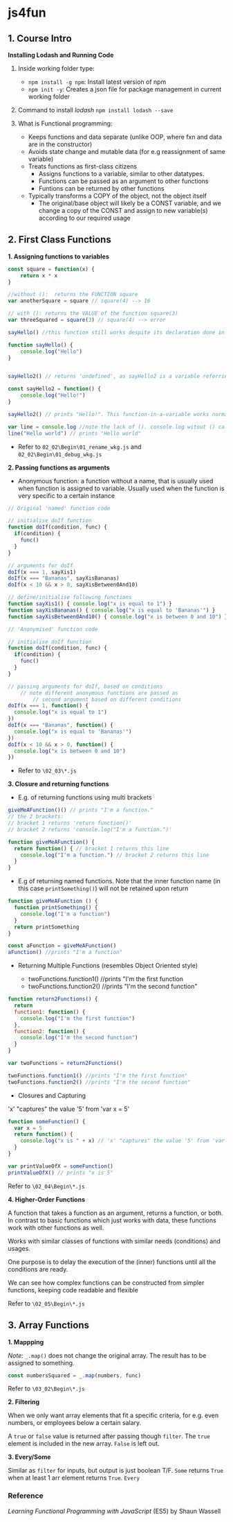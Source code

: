 # js4fun

## 1. Course Intro

**Installing Lodash and Running Code**

1. Inside working folder type:
    - `npm install -g npm`: Install latest version of npm
    - `npm init -y`: Creates a json file for package management in current working folder
2. Command to install *lodash* `npm install lodash --save`
3. What is Functional programming:

    - Keeps functions and data separate (unlike OOP, where fxn and data are in the constructor)
    - Avoids state change and mutable data (for e.g reassignment of same variable)
    - Treats functions as first-class citizens
        - Assigns functions to a variable, similar to other datatypes.
        - Functions can be passed as an argument to other functions
        - Funtions can be returned by other functions
    - Typically transforms a COPY of the object, not the object itself
        - The original/base object will likely be a CONST variable, and we change a copy of the CONST and assign to new variable(s) according to our required usage
## 2. First Class Functions

**1. Assigning functions to variables**
```javascript
const square = function(x) {
	return x * x
}

//without ():  returns the FUNCTION square
var anotherSquare = square // square(4) --> 16

// with (): returns the VALUE of the function square(3)
var threeSquared = square(3) // square(4) --> error
```
```javascript
sayHello() //this function still works despite its declaration done in line after, as all functions are 'automatically moved' to the top of the code before execution

function sayHello() {
	console.log("Hello")
}


sayHello2() // returns 'undefined', as sayHello2 is a variable referring to a function.

const sayHello2 = function() {
    console.log("Hello!")
}

sayHello2() // prints "Hello!". This function-in-a-variable works normally since it is called after declaration

```
```javascript
var line = console.log //note the lack of (). console.log witout () calls the console.log function and NOT its value
line("Hello world") // prints "Hello world"
```
- Refer to `02_02\Begin\01_rename_wkg.js` and `02_02\Begin\01_debug_wkg.js`

**2. Passing functions as arguments**

- Anonymous function: a function without a name, that is usually used when function is assigned to variable. Usually used when the function is very specific to a certain instance

```javascript
// Original 'named' function code

// initialise doIf function
function doIf(condition, func) {
  if(condition) {
    func()
  }
}

// arguments for doIf
doIf(x === 1, sayXis1)
doIf(x === "Bananas", sayXisBananas)
doIf(x < 10 && x > 0, sayXisBetween0And10)

// define/initialise following functions
function sayXis1() { console.log("x is equal to 1") }
function sayXisBananas() { console.log("x is equal to 'Bananas'") }
function sayXisBetween0And10() { console.log("x is between 0 and 10") }
```

```javascript
// 'Anonymised' function code

// initialise doIf function
function doIf(condition, func) {
  if(condition) {
    func()
  }
}

// passing arguments for doIf, based on conditions
    // note different anonymous functions are passed as
        // second argument based on different conditions
doIf(x === 1, function() {
  console.log("x is equal to 1")
})
doIf(x === "Bananas", function() {
  console.log("x is equal to 'Bananas'")
})
doIf(x < 10 && x > 0, function() {
  console.log("x is between 0 and 10")
})
```
- Refer to `\02_03\*.js`

**3. Closure and returning functions**

- E.g. of returning functions using multi brackets

```javascript
giveMeAFunction()() // prints "I'm a function."
// the 2 brackets:
// bracket 1 returns 'return function()'
// bracket 2 returns 'console.log("I'm a function.")'

function giveMeAFunction() {
  return function() { // bracket 1 returns this line
    console.log("I'm a function.") // bracket 2 returns this line
  }
}
```

- E.g of returning named functions. Note that the inner function name (in this case
`printSomething()`) will not be retained upon return

```javascript
function giveMeAFunction () {
  function printSomething() {
    console.log("I'm a function")
  }
  return printSomething
}

const aFunction = giveMeAFunction()
aFunction() //prints "I'm a function"
```

- Returning Multiple Functions (resembles Object Oriented style)

  - twoFunctions.function1() //prints "I'm the first function
  - twoFunctions.function2() //prints "I'm the second function"
```javascript
function return2Functions() {
  return
  function1: function() {
    console.log("I'm the first function")
  },
  function2: function() {
    console.log("I'm the second function")
  }
}

var twoFunctions = return2Functions()

twoFunctions.function1() //prints "I'm the first function"
twoFunctions.function2() //prints "I'm the second function"

```

- Closures and Capturing

'x' "captures" the value '5' from 'var x = 5'

```javascript
function someFunction() {
  var x = 5
  return function() {
    console.log("x is " + x) // 'x' "captures" the value '5' from 'var x = 5' above
  }
}

var printValueOfX = someFunction()
printValueOfX() // prints "x is 5"
```

Refer to `\02_04\Begin\*.js`


**4. Higher-Order Functions**

A function that takes a function as an argument, returns a function, or both. In contrast to basic functions which just works with data, these functions work with other functions as well.

Works with similar classes of functions with similar needs (conditions) and usages.

One purpose is to delay the execution of the (inner) functions until all the conditions are ready.

We can see how complex functions can be constructed from simpler functions, keeping code readable and flexible

Refer to `\02_05\Begin\*.js`

## 3. Array Functions

**1. Mappping**

*Note:*  `_.map()` does not change the original array. The result has to be assigned to something.
```javascript
const numbersSquared = _.map(numbers, func)
```

Refer to `\03_02\Begin\*.js`

**2. Filtering**

When we only want array elements that fit a specific criteria, for e.g. even numbers, or employees below a certain salary.

A `true` or `false` value is returned after passing though `filter`. The `true` element is included in the new array. `False` is left out.

**3. Every/Some**

Similar as `filter` for inputs, but output is just boolean T/F. `Some` returns `True` when at least 1 arr element returns `True`. `Every`

### Reference
*Learning Functional Programming with JavaScript* (ES5) by Shaun Wassell
